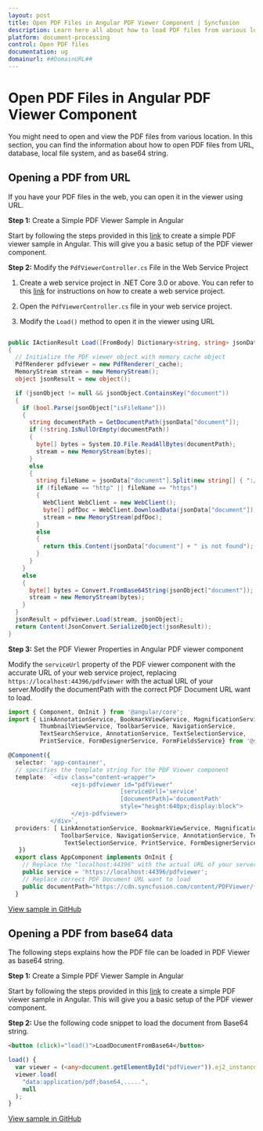 ```yaml
---
layout: post
title: Open PDF Files in Angular PDF Viewer Component | Syncfusion
description: Learn here all about how to load PDF files from various locations in Syncfusion Angular PDF Viewer component, it's elements, and more.
platform: document-processing
control: Open PDF files
documentation: ug
domainurl: ##DomainURL##
---
```


# Open PDF Files in Angular PDF Viewer Component

You might need to open and view the PDF files from various location. In this section, you can find the information about how to open PDF files from URL, database, local file system, and as base64 string.

## Opening a PDF from URL

If you have your PDF files in the web, you can open it in the viewer using URL.

**Step 1:** Create a Simple PDF Viewer Sample in Angular

Start by following the steps provided in this [link](https://help.syncfusion.com/document-processing/pdf/pdf-viewer/angular/getting-started) to create a simple PDF viewer sample in Angular. This will give you a basic setup of the PDF viewer component.

**Step 2:** Modify the `PdfViewerController.cs` File in the Web Service Project

1. Create a web service project in .NET Core 3.0 or above. You can refer to this [link](https://support.syncfusion.com/kb/article/9766/how-to-create-pdf-viewer-web-service-in-net-core-31-and-above) for instructions on how to create a web service project.

2. Open the `PdfViewerController.cs` file in your web service project.

3. Modify the `Load()` method to open it in the viewer using URL

```csharp

public IActionResult Load([FromBody] Dictionary<string, string> jsonData)
{
  // Initialize the PDF viewer object with memory cache object
  PdfRenderer pdfviewer = new PdfRenderer(_cache);
  MemoryStream stream = new MemoryStream();
  object jsonResult = new object();

  if (jsonObject != null && jsonObject.ContainsKey("document"))
  {
    if (bool.Parse(jsonObject["isFileName"]))
    {
      string documentPath = GetDocumentPath(jsonData["document"]);
      if (!string.IsNullOrEmpty(documentPath))
      {
        byte[] bytes = System.IO.File.ReadAllBytes(documentPath);
        stream = new MemoryStream(bytes);
      }
      else
      {
        string fileName = jsonData["document"].Split(new string[] { "://" }, StringSplitOptions.None)[0];
        if (fileName == "http" || fileName == "https")
        {
          WebClient WebClient = new WebClient();
          byte[] pdfDoc = WebClient.DownloadData(jsonData["document"]);
          stream = new MemoryStream(pdfDoc);
        }
        else
        {
          return this.Content(jsonData["document"] + " is not found");
        }
      }
    }
    else
    {
      byte[] bytes = Convert.FromBase64String(jsonObject["document"]);
      stream = new MemoryStream(bytes);
    }
  }
  jsonResult = pdfviewer.Load(stream, jsonObject);
  return Content(JsonConvert.SerializeObject(jsonResult));
}

```

**Step 3:**  Set the PDF Viewer Properties in Angular PDF viewer component

Modify the `serviceUrl` property of the PDF viewer component with the accurate URL of your web service project, replacing `https://localhost:44396/pdfviewer` with the actual URL of your server.Modify the documentPath with the correct PDF Document URL want to load.

```typescript
import { Component, OnInit } from '@angular/core';
import { LinkAnnotationService, BookmarkViewService, MagnificationService,
         ThumbnailViewService, ToolbarService, NavigationService,
         TextSearchService, AnnotationService, TextSelectionService,
         PrintService, FormDesignerService, FormFieldsService} from '@syncfusion/ej2-angular-pdfviewer';

@Component({
  selector: 'app-container',
  // specifies the template string for the PDF Viewer component
  template: `<div class="content-wrapper">
                  <ejs-pdfviewer id="pdfViewer"
                                [serviceUrl]='service'
                                [documentPath]='documentPath'
                                style="height:640px;display:block">
                  </ejs-pdfviewer>
            </div>`,
  providers: [ LinkAnnotationService, BookmarkViewService, MagnificationService,ThumbnailViewService,
               ToolbarService, NavigationService, AnnotationService, TextSearchService,
                TextSelectionService, PrintService, FormDesignerService, FormFieldsService]
   })
  export class AppComponent implements OnInit {
    // Replace the "localhost:44396" with the actual URL of your server
    public service = 'https://localhost:44396/pdfviewer';
    // Replace correct PDF Document URL want to load
    public documentPath="https://cdn.syncfusion.com/content/PDFViewer/flutter-succinctly.pdf"
  }
```

[View sample in GitHub](https://github.com/SyncfusionExamples/angular-pdf-viewer-examples/tree/master/Save%20and%20Load/Load%20PDF%20file%20from%20URL)

## Opening a PDF from base64 data

The following steps explains how the PDF file can be loaded in PDF Viewer as base64 string.

**Step 1:** Create a Simple PDF Viewer Sample in Angular

Start by following the steps provided in this [link](https://help.syncfusion.com/document-processing/pdf/pdf-viewer/angular/getting-started) to create a simple PDF viewer sample in Angular. This will give you a basic setup of the PDF viewer component.

**Step 2:** Use the following code snippet to load the document from Base64 string.

```html
<button (click)="load()">LoadDocumentFromBase64</button>
```

```typescript
load() {
  var viewer = (<any>document.getElementById("pdfViewer")).ej2_instances[0];
  viewer.load(
    "data:application/pdf;base64,.....",
    null
  );
}
```

[View sample in GitHub](https://github.com/SyncfusionExamples/angular-pdf-viewer-examples/tree/master/Save%20and%20Load/Load%20PDF%20file%20from%20base64%20string)